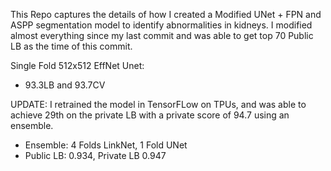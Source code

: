 This Repo captures the details of how I created a Modified UNet + FPN and ASPP segmentation model to identify abnormalities in kidneys. 
I modified almost everything since my last commit and was able to get top 70 Public LB as the time of this commit.

Single Fold 512x512 EffNet Unet:
- 93.3LB and 93.7CV

UPDATE: I retrained the model in TensorFLow on TPUs, and was able to achieve 29th on the private LB with a private score of 94.7 using an ensemble. 
- Ensemble: 4 Folds LinkNet, 1 Fold UNet
- Public LB: 0.934, Private LB 0.947
